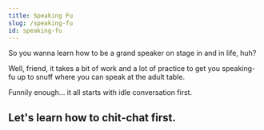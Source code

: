 ```yaml
---
title: Speaking Fu 
slug: /speaking-fu
id: speaking-fu
---
```

So you wanna learn how to be a grand speaker on stage in and in life, huh?

Well, friend, it takes a bit of work and a lot of practice to get you speaking-fu up to snuff where you can speak at the adult table.

Funnily enough... it all starts with idle conversation first.

## Let's learn how to chit-chat first.
